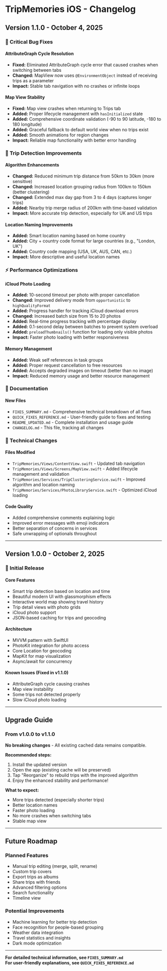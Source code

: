 # TripMemories iOS - Changelog

## Version 1.1.0 - October 4, 2025

### 🐛 Critical Bug Fixes

#### AttributeGraph Cycle Resolution
- **Fixed:** Eliminated AttributeGraph cycle error that caused crashes when switching between tabs
- **Changed:** MapView now uses `@EnvironmentObject` instead of receiving trips as a parameter
- **Impact:** Stable tab navigation with no crashes or infinite loops

#### Map View Stability
- **Fixed:** Map view crashes when returning to Trips tab
- **Added:** Proper lifecycle management with `hasInitialized` state
- **Added:** Comprehensive coordinate validation (-90 to 90 latitude, -180 to 180 longitude)
- **Added:** Graceful fallback to default world view when no trips exist
- **Added:** Smooth animations for region changes
- **Impact:** Reliable map functionality with better error handling

### 🎯 Trip Detection Improvements

#### Algorithm Enhancements
- **Changed:** Reduced minimum trip distance from 50km to 30km (more sensitive)
- **Changed:** Increased location grouping radius from 100km to 150km (better clustering)
- **Changed:** Extended max day gap from 3 to 4 days (captures longer trips)
- **Added:** Nearby trip merge radius of 200km with time-based validation
- **Impact:** More accurate trip detection, especially for UK and US trips

#### Location Naming Improvements
- **Added:** Smart location naming based on home country
- **Added:** City + country code format for large countries (e.g., "London, UK")
- **Added:** Country code mapping (USA, UK, AUS, CAN, etc.)
- **Impact:** More descriptive and useful location names

### ⚡ Performance Optimizations

#### iCloud Photo Loading
- **Added:** 10-second timeout per photo with proper cancellation
- **Changed:** Improved delivery mode from `opportunistic` to `highQualityFormat`
- **Added:** Progress handler for tracking iCloud download errors
- **Changed:** Increased batch size from 15 to 20 photos
- **Added:** Real-time progress tracking with percentage display
- **Added:** 0.1-second delay between batches to prevent system overload
- **Added:** `preloadThumbnails()` function for loading only visible photos
- **Impact:** Faster photo loading with better responsiveness

#### Memory Management
- **Added:** Weak self references in task groups
- **Added:** Proper request cancellation to free resources
- **Added:** Accepts degraded images on timeout (better than no image)
- **Impact:** Reduced memory usage and better resource management

### 📝 Documentation

#### New Files
- `FIXES_SUMMARY.md` - Comprehensive technical breakdown of all fixes
- `QUICK_FIXES_REFERENCE.md` - User-friendly guide to fixes and testing
- `README_UPDATED.md` - Complete installation and usage guide
- `CHANGELOG.md` - This file, tracking all changes

### 🔧 Technical Changes

#### Files Modified
- `TripMemories/Views/ContentView.swift` - Updated tab navigation
- `TripMemories/Views/Screens/MapView.swift` - Added lifecycle management and validation
- `TripMemories/Services/TripClusteringService.swift` - Improved algorithm and location naming
- `TripMemories/Services/PhotoLibraryService.swift` - Optimized iCloud loading

#### Code Quality
- Added comprehensive comments explaining logic
- Improved error messages with emoji indicators
- Better separation of concerns in services
- Safe unwrapping of optionals throughout

---

## Version 1.0.0 - October 2, 2025

### 🎉 Initial Release

#### Core Features
- Smart trip detection based on location and time
- Beautiful modern UI with glassmorphism effects
- Interactive world map showing travel history
- Trip detail views with photo grids
- iCloud photo support
- JSON-based caching for trips and geocoding

#### Architecture
- MVVM pattern with SwiftUI
- PhotoKit integration for photo access
- Core Location for geocoding
- MapKit for map visualization
- Async/await for concurrency

#### Known Issues (Fixed in v1.1.0)
- AttributeGraph cycle causing crashes
- Map view instability
- Some trips not detected properly
- Slow iCloud photo loading

---

## Upgrade Guide

### From v1.0.0 to v1.1.0

**No breaking changes** - All existing cached data remains compatible.

**Recommended steps:**
1. Install the updated version
2. Open the app (existing cache will be preserved)
3. Tap "Reorganize" to rebuild trips with the improved algorithm
4. Enjoy the enhanced stability and performance!

**What to expect:**
- More trips detected (especially shorter trips)
- Better location names
- Faster photo loading
- No more crashes when switching tabs
- Stable map view

---

## Future Roadmap

### Planned Features
- Manual trip editing (merge, split, rename)
- Custom trip covers
- Export trips as albums
- Share trips with friends
- Advanced filtering options
- Search functionality
- Timeline view

### Potential Improvements
- Machine learning for better trip detection
- Face recognition for people-based grouping
- Weather data integration
- Travel statistics and insights
- Dark mode optimization

---

**For detailed technical information, see `FIXES_SUMMARY.md`**  
**For user-friendly explanations, see `QUICK_FIXES_REFERENCE.md`**
